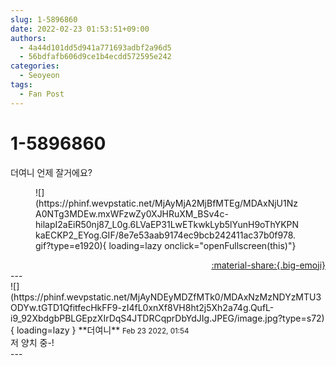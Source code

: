 ```yaml
---
slug: 1-5896860
date: 2022-02-23 01:53:51+09:00
authors:
  - 4a44d101dd5d941a771693adbf2a96d5
  - 56bdfafb606d9ce1b4ecdd572595e242
categories:
  - Seoyeon
tags:
  - Fan Post
---
```


# 1-5896860

<div class="post-container" markdown="1">
<div class="content-container md-sidebar__scrollwrap" markdown="1">

더여니 언제 잘거에요?
<figure markdown="1">
![](https://phinf.wevpstatic.net/MjAyMjA2MjBfMTEg/MDAxNjU1NzA0NTg3MDEw.mxWFzwZy0XJHRuXM_BSv4c-hilapI2aEiR50nj87_L0g.6LVaEP31LwETkwkLyb5lYunH9oThYKPNkaECKP2_EYog.GIF/8e7e53aab9174ec9bcb242411ac37b0f978.gif?type=e1920){ loading=lazy onclick="openFullscreen(this)"}
</figure>


</div>
</div>

<div style="text-align: right;" markdown="1">
<a href="https://weverse.io/fromis9/fanpost/1-5896860" style="text-align: right;">:material-share:{.big-emoji}</a>
</div>
---

<div class="comments-container md-sidebar__scrollwrap" markdown="1">
<div class="comment" markdown="1">
<div class='id-container' markdown="1">
![](https://phinf.wevpstatic.net/MjAyNDEyMDZfMTk0/MDAxNzMzNDYzMTU3ODYw.tGTD1QfitfecHkFF9-zI4fL0xnXf8VH8ht2j5Xh2a74g.QufL-i9_92XbdgbPBLGEpzXIrDqS4JTDRCqprDbYdJIg.JPEG/image.jpg?type=s72){ loading=lazy }
**<span class="artist">더여니</span>** <small>Feb 23 2022, 01:54</small><br>
</div>
<div class='comment-body' markdown="1">
저 양치 중-!
</div>
</div>
</div>
---
